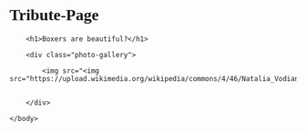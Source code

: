 # Tribute-Page
<html>
    <head>
        <meta charset="utf-8">
        <title>Challenge: Natalia Vodianova</title>
        <style>
            body {
                font-family: cursive;
            }
            .photo-gallery {
                background: rgb(255, 254, 217);
                 padding:110px;
            }
            .photo {
                width: 200px;
                border-style:inset;
                border-width:6px;
                border-color:brown;
                border:7px dotted green;
                margin:15px;
            }
        </style>
    </head>
    <body>

        <h1>Boxers are beautiful?</h1>
        
        <div class="photo-gallery">
        
            <img src="<img src="https://upload.wikimedia.org/wikipedia/commons/4/46/Natalia_Vodianova_20090408_Etam_46.jpg">
            
           
        </div>
        
    </body>
</html>
 
